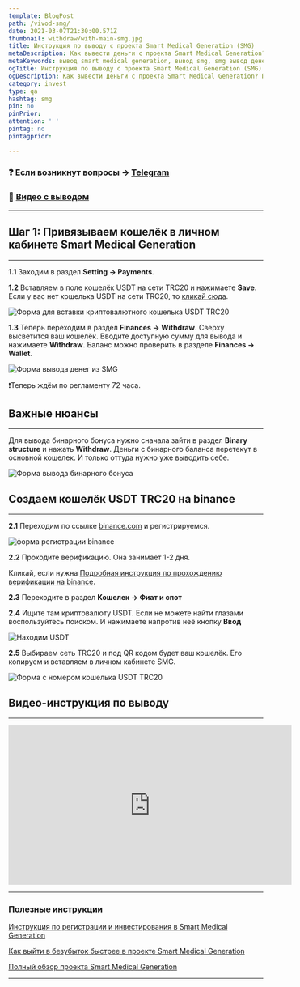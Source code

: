 ```yaml
---
template: BlogPost
path: /vivod-smg/
date: 2021-03-07T21:30:00.571Z
thumbnail: withdraw/with-main-smg.jpg
title: Инструкция по выводу с проекта Smart Medical Generation (SMG)
metaDescription: Как вывести деньги с проекта Smart Medical Generation? Подробная инструкция от А до Я. Вывод с сайта smg.ltd
metaKeywords: вывод smart medical generation, вывод smg, smg вывод денег, smart medical generation выводим деньги, как вывести деньги с smg ltd
ogTitle: Инструкция по выводу с проекта Smart Medical Generation (SMG)
ogDescription: Как вывести деньги с проекта Smart Medical Generation? Подробная инструкция от А до Я. Вывод с сайта smg.ltd
category: invest
type: qa
hashtag: smg
pin: no
pinPrior: 
attention: ' '
pintag: no
pintagprior:

---
```

### ❓ Если возникнут вопросы → **[Telegram](https://t.me/girlwithbun)**
### 🎥 [Видео с выводом](#вывод-smg)
***

## Шаг 1: Привязываем кошелёк в личном кабинете Smart Medical Generation
***

**1.1** Заходим в раздел **Setting → Payments**.

**1.2** Вставляем в поле кошелёк USDT на сети TRC20 и нажимаете **Save**. Если у вас нет кошелька USDT на сети TRC20, то [кликай сюда](#создаем-кошелек-usdt).

![Форма для вставки криптовалютного кошелька USDT TRC20](wallet-add-smg.png)

**1.3** Теперь переходим в раздел **Finances → Withdraw**. Сверху высветится ваш кошелёк. Вводите доступную сумму для вывода и нажимаете **Withdraw**. Баланс можно проверить в разделе **Finances → Wallet**.

![Форма вывода денег из SMG](end-withd-smg.png)

❗️Теперь ждём по регламенту 72 часа.

## Важные нюансы
***

Для вывода бинарного бонуса нужно сначала зайти в раздел **Binary structure** и нажать **Withdraw**. Деньги с бинарного баланса перетекут в основной кошелек. И только оттуда нужно уже выводить себе. 

![Форма вывода бинарного бонуса](binar-with-but-smg.png)

## Создаем кошелёк USDT TRC20 на binance <a name="создаем-кошелек-usdt"></a>
***

**2.1** Переходим по ссылке [binance.com](https://accounts.binance.com/ru/register) и регистрируемся.

![форма регистрации binance](smg-bin-reg-with.jpg)

**2.2** Проходите верификацию. Она занимает 1-2 дня.

Кликай, если нужна [Подробная инструкция по прохождению верификации на binance](/verifikaciya-binance/).

**2.3** Переходите в раздел **Кошелек → Фиат и спот**

**2.4** Ищите там криптовалюту USDT. Если не можете найти глазами воспользуйтесь поиском. И нажимаете напротив неё кнопку **Ввод**

![Находим USDT](usdt-on-bin-smg.png)

**2.5** Выбираем сеть TRC20 и под QR кодом будет ваш кошелёк. Его копируем и вставляем в личном кабинете SMG.

![Форма с номером кошелька USDT TRC20](usdt-trc20-done-smg.png)

## Видео-инструкция по выводу <a name="вывод-smg"></a>
***

<iframe width="560" height="315" src="https://www.youtube.com/embed/d_WWH26ecqk" title="YouTube video player" frameborder="0" allow="accelerometer; autoplay; clipboard-write; encrypted-media; gyroscope; picture-in-picture" allowfullscreen></iframe>


***
### Полезные инструкции

[Инструкция по регистрации и инвестирования в Smart Medical Generation](https://pyromid.ru/registraciya-popolnenie-smg/)

[Как выйти в безубыток быстрее в проекте Smart Medical Generation](https://pyromid.ru/bistryi-vihod-v-bezubitok-v-smg/)

[Полный обзор проекта Smart Medical Generation](https://pyromid.ru/obzor-proekta-smg-ltd/)

***
